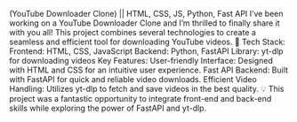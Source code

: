 (YouTube Downloader Clone) || HTML, CSS, JS, Python, Fast API
I’ve been working on a YouTube Downloader Clone and I’m thrilled to finally share it with you all! This project combines several technologies to create a seamless and efficient tool for downloading YouTube videos.
🔧 Tech Stack:
Frontend: HTML, CSS, JavaScript
Backend: Python, FastAPI
Library: yt-dlp for downloading videos
Key Features:
User-friendly Interface: Designed with HTML and CSS for an intuitive user experience.
Fast API Backend: Built with FastAPI for quick and reliable video downloads.
Efficient Video Handling: Utilizes yt-dlp to fetch and save videos in the best quality.
💡 This project was a fantastic opportunity to integrate front-end and back-end skills while exploring the power of FastAPI and yt-dlp.
